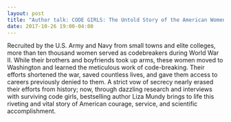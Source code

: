 ```yaml
---
layout: post
title: "Author talk: CODE GIRLS: The Untold Story of the American Women Code Breakers..."
date: 2017-10-26 19:00-04:00
---
```

Recruited by the U.S. Army and Navy from small towns and elite colleges, more than ten thousand women served as codebreakers during World War II. While their brothers and boyfriends took up arms, these women moved to Washington and learned the meticulous work of code-breaking. Their efforts shortened the war, saved countless lives, and gave them access to careers previously denied to them. A strict vow of secrecy nearly erased their efforts from history; now, through dazzling research and interviews with surviving code girls, bestselling author Liza Mundy brings to life this riveting and vital story of American courage, service, and scientific accomplishment.
